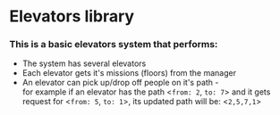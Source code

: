 # Elevators library

### This is a basic elevators system that performs:

* The system has several elevators
* Each elevator gets it's missions (floors) from the manager 
* An elevator can pick up/drop off people on it's path -  
    for example if an elevator has the path <`from: 2`, `to: 7`> and it gets request for <`from: 5`, `to: 1`>, its updated path will be:
    <`2,5,7,1`>
